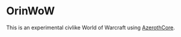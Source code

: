 # OrinWoW

This is an experimental civlike World of Warcraft using [AzerothCore](https://github.com/azerothcore/azerothcore-wotlk).
